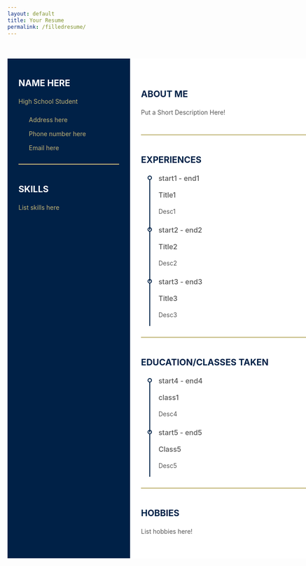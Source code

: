 ```yaml
---
layout: default
title: Your Resume
permalink: /filledresume/
---
```

<style>
    * {
  margin: 0;
  padding: 0;
  box-sizing: border-box;
  list-style: none;
}

body {
  font-size: 14px;
  line-height: 22px;
  color: #555555;
}

.bold {
  font-weight: 700;
  font-size: 20px;
  text-transform: uppercase;
}

.semi-bold {
  font-weight: 500;
  font-size: 16px;
}

.resume {
  width: 800px;
  height: auto;
  display: flex;
  margin: 50px auto;
}

.resume .resume_left {
  width: 280px;
  background: #002147ff;
}

.resume .resume_left .resume_profile {
  width: 100%;
  height: 280px;
}

.resume .resume_left .resume_profile img {
  width: 100%;
  height: 100%;
}

.resume .resume_left .resume_content {
  padding: 0 25px;
}

.resume .title {
  margin-bottom: 20px;
}

.resume .resume_left .bold {
  color: #fff;
}

.resume .resume_left .regular {
  color: #c1b576;
}

.resume .resume_item {
  padding: 25px 0;
  border-bottom: 2px solid #c1b576;
}

.resume .resume_left .resume_item:last-child,
.resume .resume_right .resume_item:last-child {
  border-bottom: 0px;
}

.resume .resume_left ul li {
  display: flex;
  margin-bottom: 10px;
  align-items: center;
}

.resume .resume_left ul li:last-child {
  margin-bottom: 0;
}

.resume .resume_left ul li .icon {
  width: 35px;
  height: 35px;
  background: #fff;
  color: #c1b576;
  border-radius: 50%;
  margin-right: 15px;
  font-size: 16px;
  position: relative;
}

.resume .icon i,
.resume .resume_right .resume_hobby ul li i {
  position: absolute;
  top: 50%;
  left: 50%;
  transform: translate(-50%, -50%);
}

.resume .resume_left ul li .data {
  color: #c1b576;
}

.resume .resume_left .resume_skills ul li {
  display: flex;
  margin-bottom: 10px;
  color: #c1b576;
  justify-content: space-between;
  align-items: center;
}

.resume .resume_left .resume_skills ul li .skill_name {
  width: 25%;
}

.resume .resume_left .resume_skills ul li .skill_progress {
  width: 60%;
  margin: 0 5px;
  height: 5px;
  background: #009fd9;
  position: relative;
}

.resume .resume_left .resume_skills ul li .skill_per {
  width: 15%;
}

.resume .resume_left .resume_skills ul li .skill_progress span {
  position: absolute;
  top: 0;
  left: 0;
  height: 100%;
  background: #fff;
}

.resume .resume_left .resume_social .semi-bold {
  color: #fff;
  margin-bottom: 3px;
}

.resume .resume_right {
  width: 520px;
  background: #fff;
  padding: 25px;
}

.resume .resume_right .bold {
  color: #002147ff;
}

.resume .resume_right .resume_work ul,
.resume .resume_right .resume_education ul {
  padding-left: 40px;
  overflow: hidden;
}

.resume .resume_right ul li {
  position: relative;
}

.resume .resume_right ul li .date {
  font-size: 16px;
  font-weight: 500;
  margin-bottom: 15px;
}

.resume .resume_right ul li .info {
  margin-bottom: 20px;
}

.resume .resume_right ul li:last-child .info {
  margin-bottom: 0;
}

.resume .resume_right .resume_work ul li:before,
.resume .resume_right .resume_education ul li:before {
  content: "";
  position: absolute;
  top: 5px;
  left: -25px;
  width: 6px;
  height: 6px;
  border-radius: 50%;
  border: 2px solid #002147ff;
}

.resume .resume_right .resume_work ul li:after,
.resume .resume_right .resume_education ul li:after {
  content: "";
  position: absolute;
  top: 14px;
  left: -21px;
  width: 2px;
  height: 115px;
  background: #002147ff;
}

.resume .resume_right .resume_hobby ul {
  display: flex;
  justify-content: space-between;
}

.resume .resume_right .resume_hobby ul li {
  width: 80px;
  height: 80px;
  border: 2px solid #0bb5f4;
  border-radius: 50%;
  position: relative;
  color: #0bb5f4;
}

.resume .resume_right .resume_hobby ul li i {
  font-size: 30px;
}

.resume .resume_right .resume_hobby ul li:before {
  content: "";
  position: absolute;
  top: 40px;
  right: -52px;
  width: 50px;
  height: 2px;
  background: #0bb5f4;
}

.resume .resume_right .resume_hobby ul li:last-child:before {
  display: none;
}

</style>
<html lang="en">
<head>
    <meta charset="UTF-8">
    <meta name="viewport" content="width=device-width, initial-scale=1.0">
    <title>Resume</title>
</head>
<div class="resume">
        <div class="resume_left">
            <div class="resume_content">
                <div class="resume_item resume_info">
                    <div class="title">
                        <p class="bold" id="name">Name here</p>
                        <p class="regular">High School Student</p>
                    </div>
                    <ul>
                        <li>
                            <div class="data" id="address">Address here</div>
                        </li>
                        <li>
                            <div class="data" id="phone">Phone number here</div>
                        </li>
                        <li>
                            <div class="data" id="email">Email here</div>
                        </li>
                    </ul>
                </div>
                <div class="resume_item resume_skills">
                    <div class="title">
                        <p class="bold">Skills</p>
                    </div>
                    <div class="regular" id="skills">List skills here</div>
                </div>
            </div>
        </div>
        <div class="resume_right">
            <div class="resume_item resume_about">
                <div class="title">
                    <p class="bold">About Me</p>
                </div>
                <p>Put a Short Description Here!</p>
            </div>
            <div class="resume_item resume_work">
                <div class="title">
                    <p class="bold">Experiences</p>
                </div>
                <ul>
                    <li>
                        <div class="date">start1 - end1</div>
                        <div class="info">
                            <p class="semi-bold">Title1</p>
                            <p>Desc1</p>
                        </div>
                    </li>
                    <li>
                        <div class="date">start2 - end2</div>
                        <div class="info">
                            <p class="semi-bold">Title2</p>
                            <p>Desc2</p>
                        </div>
                    </li>
                    <li>
                        <div class="date">start3 - end3</div>
                        <div class="info">
                            <p class="semi-bold">Title3</p>
                            <p>Desc3</p>
                        </div>
                    </li>
                </ul>
            </div>
            <div class="resume_item resume_education">
                <div class="title">
                    <p class="bold">Education/Classes Taken</p>
                </div>
                <ul>
                    <li>
                        <div class="date">start4 - end4</div>
                        <div class="info">
                            <p class="semi-bold">class1</p>
                            <p>Desc4</p>
                        </div>
                    </li>
                    <li>
                        <div class="date">start5 - end5</div>
                        <div class="info">
                            <p class="semi-bold">Class5</p>
                            <p>Desc5</p>
                        </div>
                    </li>
                </ul>
            </div>
            <div class="resume_item resume_hobby">
                <div class="title">
                    <p class="bold">Hobbies</p>
                </div>
                <div class="regular"> List hobbies here! </div>
            </div>
        </div>
    </div>
    <script>
        // Retrieve user's information from local storage
        const firstName = localStorage.getItem('firstName');
        const lastName = localStorage.getItem('lastName');
        const phone = localStorage.getItem('phone');
        const email = localStorage.getItem('email');
        const address = localStorage.getItem('address');
        const skills = localStorage.getItem('skills');
        // Insert user's information into the resume template
        document.getElementById('name').innerText = `${firstName} ${lastName}`;
        document.getElementById('phone').innerText = phone;
        document.getElementById('email').innerText = email;
        document.getElementById('address').innerText = address;
        document.getElementById('skills').innerText = skills;
    </script>
</html>